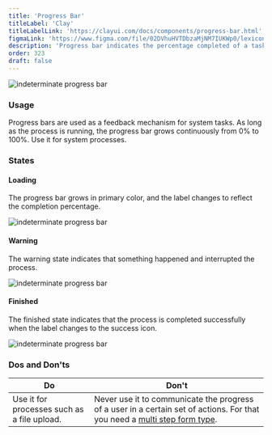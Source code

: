 ```yaml
---
title: 'Progress Bar'
titleLabel: 'Clay'
titleLabelLink: 'https://clayui.com/docs/components/progress-bar.html'
figmaLink: 'https://www.figma.com/file/02DVhuHVTDbzaMjNM7IUKWp0/lexicon?node-id=6033%3A3026'
description: 'Progress bar indicates the percentage completed of a task.'
order: 323
draft: false
---
```


![indeterminate progress bar](/images/lexicon/ProgressBar30.jpg)

### Usage

Progress bars are used as a feedback mechanism for system tasks. As long as the process is running, the progress bar grows continuously from 0% to 100%. Use it for system processes.

### States

#### Loading

The progress bar grows in primary color, and the label changes to reflect the completion percentage.

![indeterminate progress bar](/images/lexicon/ProgressBar30.jpg)

#### Warning

The warning state indicates that something happened and interrupted the process.

![indeterminate progress bar](/images/lexicon/ProgressBar70.jpg)

#### Finished

The finished state indicates that the process is completed successfully when the label changes to the success icon.

![indeterminate progress bar](/images/lexicon/ProgressBar100.jpg)

### Dos and Don'ts

| Do                                          | Don't                                                                                                                                                 |
| ------------------------------------------- | ----------------------------------------------------------------------------------------------------------------------------------------------------- |
| Use it for processes such as a file upload. | Never use it to communicate the progress of a user in a certain set of actions. For that you need a [multi step form type](../forms/multi-step-form). |
